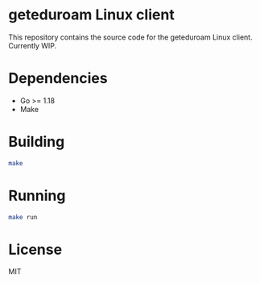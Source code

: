 # geteduroam Linux client

This repository contains the source code for the geteduroam Linux client. Currently WIP.

# Dependencies
- Go >= 1.18
- Make

# Building
```bash
make
```

# Running
```bash
make run
```

# License
MIT

